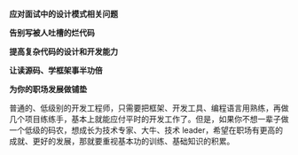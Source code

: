 **应对面试中的设计模式相关问题**

**告别写被人吐槽的烂代码**

**提高复杂代码的设计和开发能力**

**让读源码、学框架事半功倍**

**为你的职场发展做铺垫**

普通的、低级别的开发工程师，只需要把框架、开发工具、编程语言用熟练，再做几个项目练练手，基本上就能应付平时的开发工作了。但是，如果你不想一辈子做一个低级的码农，想成长为技术专家、大牛、技术 leader，希望在职场有更高的成就、更好的发展，那就要重视基本功的训练、基础知识的积累。


